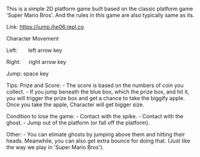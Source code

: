 This is a simple 2D platform game built based on the classic platform game 'Super Mario Bros'.  And the rules in this game are also typically same as its.

Link: https://jump.jhe06.repl.co

Character Movement

 Left:    left arrow key
 
 Right:   right arrow key
 
 Jump:      space key

Tips:
Prize and Score:
    - The score is based on the numbers of coin you collect.
    - If you jump beneath the blue box, which the prize box, and hit it, you will trigger the prize box and get a chance to take the biggify apple.  Once you take the apple, Character will get bigger size.

Condition to lose the game:
    - Contact with the spike.
    - Contact with the ghost.
    - Jump out of the platform (or fall off the platform).

Other:
    - You can elimate ghosts by jumping above them and hitting their heads.   Meanwhile, you can also get extra bounce for doing that. (Just like the way we play in 'Super Mario Bros').
